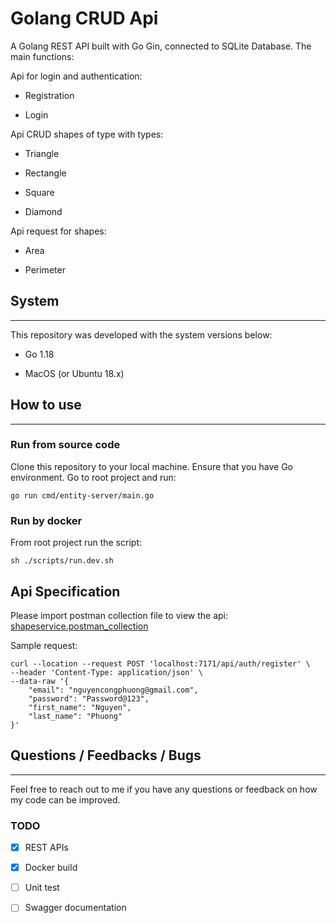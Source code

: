 
  

# Golang CRUD Api

  

A Golang REST API built with Go Gin, connected to SQLite Database. The main functions:

Api for login and authentication:

- Registration

- Login

Api CRUD shapes of type with types:

- Triangle

- Rectangle

- Square

- Diamond

  

Api request for shapes:

- Area

- Perimeter

  
  

## System

  

---

  

This repository was developed with the system versions below:

  

- Go 1.18

- MacOS (or Ubuntu 18.x)

  

## How to use

---
### Run from source code

Clone this repository to your local machine. Ensure that you have Go environment. Go to root project and run:
```
go run cmd/entity-server/main.go
```
### Run by docker

From root project run the script:
```
sh ./scripts/run.dev.sh
```

## Api Specification
Please import postman collection file to view the api: [shapeservice.postman_collection](https://github.com/phuongnc/GoGin-RestApi/blob/master/docs/shapeservice.postman_collection.json)

Sample request:
```
curl --location --request POST 'localhost:7171/api/auth/register' \
--header 'Content-Type: application/json' \
--data-raw '{
	"email": "nguyencongphuong@gmail.com",
    "password": "Password@123",
    "first_name": "Nguyen",
    "last_name": "Phuong"
}'
```
## Questions / Feedbacks / Bugs

  

---

  

Feel free to reach out to me if you have any questions or feedback on how my code can be improved.

  

### TODO

  

- [x] REST APIs

- [x] Docker build

- [ ] Unit test

- [ ] Swagger documentation